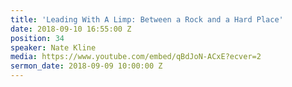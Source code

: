 ```yaml
---
title: 'Leading With A Limp: Between a Rock and a Hard Place'
date: 2018-09-10 16:55:00 Z
position: 34
speaker: Nate Kline
media: https://www.youtube.com/embed/qBdJoN-ACxE?ecver=2
sermon_date: 2018-09-09 10:00:00 Z
---
```


